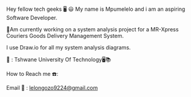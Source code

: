 Hey fellow tech geeks :desktop_computer:	:smiley:
My name is Mpumelelo and i am an aspiring Software Developer.

:pushpin:Am currently working on a system analysis project for a MR-Xpress Couriers Goods Delivery Management System.

I use Draw.io for all my system analysis diagrams.

:school: : Tshwane University Of Technology:desktop_computer::books:

How to Reach me :telephone::

Email	:calling: : lelongozo9224@gmail.com 
